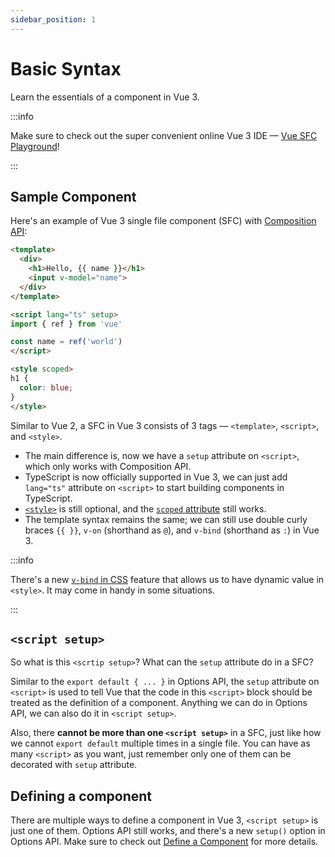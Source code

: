 ```yaml
---
sidebar_position: 1
---
```


# Basic Syntax

Learn the essentials of a component in Vue 3.

:::info

Make sure to check out the super convenient online Vue 3 IDE — [Vue SFC Playground](https://sfc.vuejs.org/)!

:::

## Sample Component

Here's an example of Vue 3 single file component (SFC) with [Composition API](https://vuejs.org/guide/introduction.html#composition-api):

```html showLineNumbers
<template>
  <div>
    <h1>Hello, {{ name }}</h1>
    <input v-model="name">
  </div>
</template>

<script lang="ts" setup>
import { ref } from 'vue'

const name = ref('world')
</script>

<style scoped>
h1 {
  color: blue;
}
</style>
```

Similar to Vue 2, a SFC in Vue 3 consists of 3 tags — `<template>`, `<script>`, and `<style>`.

- The main difference is, now we have a `setup` attribute on `<script>`, which only works with Composition API.
- TypeScript is now officially supported in Vue 3, we can just add `lang="ts"` attribute on `<script>` to start building components in TypeScript.
- [`<style>`](https://vuejs.org/api/sfc-spec.html#style) is still optional, and the [`scoped` attribute](https://vue-loader.vuejs.org/guide/scoped-css.html#scoped-css) still works.
- The template syntax remains the same; we can still use double curly braces `{{ }}`, `v-on` (shorthand as `@`), and `v-bind` (shorthand as `:`) in Vue 3.

:::info

There's a new [`v-bind` in CSS](https://vuejs.org/api/sfc-css-features.html#v-bind-in-css) feature that allows us to have dynamic value in `<style>`. It may come in handy in some situations.

:::

## `<script setup>`

So what is this `<scrtip setup>`? What can the `setup` attribute do in a SFC?

Similar to the `export default { ... }` in Options API, the `setup` attribute on `<script>` is used to tell Vue that the code in this `<script>` block should be treated as the definition of a component. Anything we can do in Options API, we can also do it in `<script setup>`.

Also, there **cannot be more than one `<script setup>`** in a SFC, just like how we cannot `export default` multiple times in a single file. You can have as many `<script>` as you want, just remember only one of them can be decorated with `setup` attribute.

## Defining a component

There are multiple ways to define a component in Vue 3, `<script setup>` is just one of them. Options API still works, and there's a new `setup()` option in Options API. Make sure to check out [Define a Component](./define-a-component) for more details.